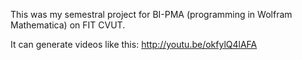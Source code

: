 This was my semestral project for BI-PMA (programming in Wolfram Mathematica)
on FIT CVUT.

It can generate videos like this: http://youtu.be/okfylQ4lAFA
